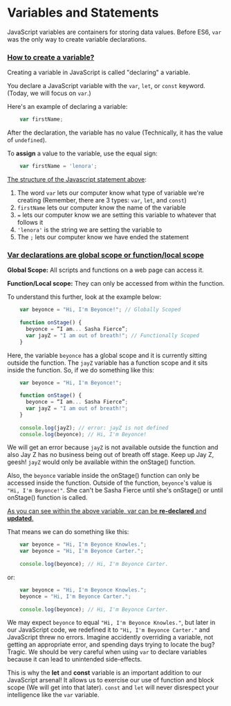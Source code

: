 # Variables and Statements

JavaScript variables are containers for storing data values. Before ES6, `var` was the only way to create variable declarations.

### <ins>How to create a variable?</ins>

Creating a variable in JavaScript is called "declaring" a variable.

You declare a JavaScript variable with the `var`, `let`, or `const` keyword. (Today, we will focus on `var`.)

Here's an example of declaring a variable:
```JavaScript
    var firstName;
```

After the declaration, the variable has no value (Technically, it has the value of `undefined`).

To <strong>assign</strong> a value to the variable, use the equal sign:
```JavaScript
    var firstName = 'lenora';
```

<ins>The structure of the [Javascript statement](https://www.w3schools.com/js/js_statements.asp) above</ins>:

1. The word `var` lets our computer know what type of variable we're creating (Remember, there are 3 types: `var`, `let`, and `const`)
2. `firstName` lets our computer know the name of the variable
3. `=` lets our computer know we are setting this variable to whatever that follows it
4. `'lenora'` is the string we are setting the variable to
5. The `;` lets our computer know we have ended the statement

### <ins>Var declarations are global scope or function/local scope</ins> 

<strong>Global Scope:</strong> All scripts and functions on a web page can access it. 

<strong>Function/Local scope:</strong> They can only be accessed from within the function.


To understand this further, look at the example below:

```JavaScript
    var beyonce = "Hi, I'm Beyonce!"; // Globally Scoped
    
    function onStage() {
      beyonce = “I am... Sasha Fierce”;
      var jayZ = "I am out of breath!"; // Functionally Scoped
    }
```

Here, the variable `beyonce` has a global scope and it is currently sitting outside the function. The `jayZ` variable has a function scope and it sits inside the function. So, if we do something like this:


```JavaScript
    var beyonce = "Hi, I'm Beyonce!";
    
    function onStage() {
      beyonce = “I am... Sasha Fierce”;
      var jayZ = "I am out of breath!";
    }
    
    console.log(jayZ); // error: jayZ is not defined
    console.log(beyonce); // Hi, I'm Beyonce!
```
We will get an error because `jayZ` is not available outside the function and also Jay Z has no business being out of breath off stage. Keep up Jay Z, geesh! `jayZ` would only be available within the onStage() function.

Also, the `beyonce` variable inside the onStage() function can only be accessed inside the function. Outside of the function, `beyonce`'s value is `"Hi, I'm Beyonce!"`. She can't be Sasha Fierce until she's onStage() or until onStage() function is called.

<ins>As you can see within the above variable, var can be <strong>re-declared</strong> and <strong>updated</strong>.</ins>


That means we can do something like this:

```JavaScript
    var beyonce = "Hi, I'm Beyonce Knowles.";
    var beyonce = "Hi, I'm Beyonce Carter.";
    
    console.log(beyonce); // Hi, I'm Beyonce Carter.
```
or:
```JavaScript
    var beyonce = "Hi, I'm Beyonce Knowles.";
    beyonce = "Hi, I'm Beyonce Carter.";
    
    console.log(beyonce); // Hi, I'm Beyonce Carter.
```

We may expect `beyonce` to equal `"Hi, I'm Beyonce Knowles."`, but later in our JavaScript code, we redefined it to `"Hi, I'm Beyonce Carter."` and JavaScript threw no errors. Imagine accidently overriding a variable, not getting an appropriate error, and spending days trying to locate the bug? Tragic. We should be very careful when using `var` to declare variables because it can lead to unintended side-effects.


This is why the <strong>let</strong> and <strong>const</strong> variable is an important addition to our JavaScript arsenal! It allows us to exercise our use of function and block scope (We will get into that later). `const` and `let` will never disrespect your intelligence like the `var` variable.
